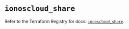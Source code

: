 # `ionoscloud_share`

Refer to the Terraform Registry for docs: [`ionoscloud_share`](https://registry.terraform.io/providers/ionos-cloud/ionoscloud/6.6.7/docs/resources/share).
